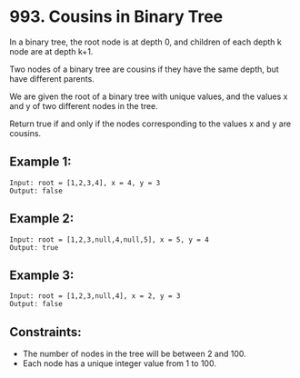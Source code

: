 # 993. Cousins in Binary Tree

In a binary tree, the root node is at depth 0, and children of each depth k node are at depth k+1.

Two nodes of a binary tree are cousins if they have the same depth, but have different parents.

We are given the root of a binary tree with unique values, and the values x and y of two different nodes in the tree.

Return true if and only if the nodes corresponding to the values x and y are cousins.

## Example 1:

```
Input: root = [1,2,3,4], x = 4, y = 3
Output: false
```

## Example 2:

```
Input: root = [1,2,3,null,4,null,5], x = 5, y = 4
Output: true
```

## Example 3:

```
Input: root = [1,2,3,null,4], x = 2, y = 3
Output: false
```

## Constraints:

* The number of nodes in the tree will be between 2 and 100.
* Each node has a unique integer value from 1 to 100.